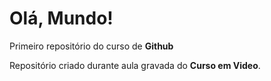 # Olá, Mundo!
 Primeiro repositório do curso de **Github**

 Repositório criado durante aula gravada do **Curso em Video**.
